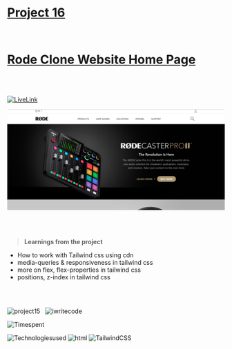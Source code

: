 # [Project 16](https://jagadeeshproject16.netlify.app/)

<br>

# [Rode Clone Website Home Page](https://jagadeeshproject16.netlify.app/)

<br><br>

[![LiveLink](https://img.shields.io/badge/Live%20Link-Click%20here-red)](https://jagadeeshproject16.netlify.app/)


![image](./Assets/rodeThumbnail.png)


<br><br>


>**Learnings from the project**


- How to work with Tailwind css using cdn
- media-queries & responsiveness in tailwind css
- more on flex, flex-properties in tailwind css
- positions, z-index in tailwind css


<br><br>

![project15](https://img.shields.io/badge/Project-15-orange)  &nbsp; ![iwritecode](https://img.shields.io/badge/iwrite-code-green)

![Timespent](https://img.shields.io/badge/Time%20spent-18%20hours-blue)

![Technologiesused](https://img.shields.io/badge/-Technologies%20used-informational)
![html](https://img.shields.io/badge/-html-orange) 
![TailwindCSS](https://img.shields.io/badge/-Tailwind_css-7a69b4)
